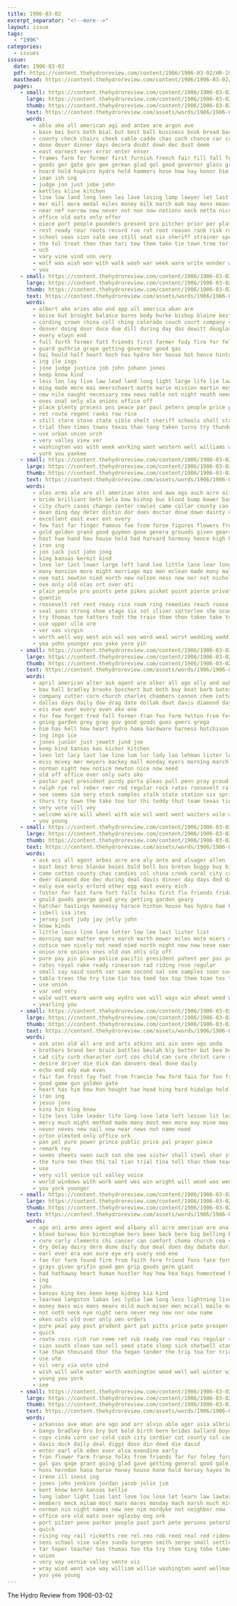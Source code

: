 ```yaml
---
title: 1906-03-02
excerpt_separator: "<!--more-->"
layout: issue
tags:
  - "1906"
categories:
  - issues
issue:
  date: 1906-03-02
  pdf: https://content.thehydroreview.com/content/1906/1906-03-02/HR-1906-03-02.pdf
  masthead: https://content.thehydroreview.com/content/1906/1906-03-02/masthead/HR-1906-03-02.jpg
  pages:
    - small: https://content.thehydroreview.com/content/1906/1906-03-02/small/HR-1906-03-02-01.jpg
      large: https://content.thehydroreview.com/content/1906/1906-03-02/large/HR-1906-03-02-01.jpg
      thumb: https://content.thehydroreview.com/content/1906/1906-03-02/thumbnails/HR-1906-03-02-01.jpg
      text: https://content.thehydroreview.com/assets/words/1906/1906-03-02/HR-1906-03-02-01.txt
      words:
        - able ake all american agi and antee are argon ave
        - base bei bors both bial but best ball business book bread back bos bank been brown burden bet blaine bold big baron
        - county check chairs cheek cable caddo chas coch chance car cox came cedar corn course case con catching center change candi che can carry canyon chick chase
        - done dever dinner days decora doubt down dec dust deem
        - east earnest ever error enter enser
        - frames farm for former first furnish french fair fill fall felt from flower full front
        - goods ger gate gov gee german glad gol good governor glass granite going germany getting
        - hoard hold hopkins hydro held hammers hose how hay honor him hinton had has horse home
        - iman ish ing
        - judge jon just jobe john
        - kettles kline kitchen
        - line low land long leen les lave losing lamp lawyer let last
        - mer mill more medal miles money milk march mak may mens means maa might most men made man many must
        - near nef narrow new never not non now nations neck netta nicely nay newton
        - office old oats only offer
        - piece port people pounders present pro pitcher prior per plate pan pay pin plain purdy person phe plant proper pick paper place
        - rest ready rear roots record rue rut root reason rank risk russian
        - school seas sion sale see still seat six sheriff strainer speedy state set she stock swell sunday special show sat sas standing samples safe seward store sheer sand
        - the tol treat then than tari tew them take tie town tree tor tes test thing ting try teen tak
        - uch
        - vary vine vind von very
        - wolf was wish won with walk wash war week ware write wonder work weit will weeks want way water window well wall wil ways winner
        - you
    - small: https://content.thehydroreview.com/content/1906/1906-03-02/small/HR-1906-03-02-02.jpg
      large: https://content.thehydroreview.com/content/1906/1906-03-02/large/HR-1906-03-02-02.jpg
      thumb: https://content.thehydroreview.com/content/1906/1906-03-02/thumbnails/HR-1906-03-02-02.jpg
      text: https://content.thehydroreview.com/assets/words/1906/1906-03-02/HR-1906-03-02-02.txt
      words:
        - albert ake aries abo and app all america aban are
        - boise but brought balance burns body burke bishop blaine best burford beans board bill bloom bas big butterfly burnett bro bank buyers brazil back bonds boen bales bureau bee bring bend ben bos barber been
        - cording crown china cell ching colorado couch court company chandler crowe council cease congress church cot cabbage come close crooks corn can comes child cor comanche cause cold charles county case cotton coulter
        - denver doing door duce due dill during day das dewitt douglas
        - every elwyn end
        - full forth former fatt friends first farmer fody fire for fell fran fruit fruits fight farms from far friend fees friday fine farm
        - guard guthrie grape getting governor good gas
        - hai hould half heart hoch has hydro her house hot hence hinton him hing how home had hung haines haywood head hope hair
        - ing ile ings
        - jone judge justice job john johann jones
        - keep know kind
        - less lon lay live law lead land long light large life lie lawton lands laa leo list lower lies last
        - ming made more mai meerschaert matte marie mission martin moyer mon miners march must man mechanic men million money
        - new nile naught necessary now news noble not night neath need
        - ones onal only ola onions office off
        - place plenty process pos peace par paul peters people price plant point poker por pany port pettibone president pro pullman per pay parke
        - ret route regent ranks row rice
        - still store stove state sible shelt sheriff schools shall states south starts special strike sult suit stock safe sell sea say show smiling saving stand seo somo stops shawnee
        - trial then times towns texas than tong taken turns try thunder thomas tal tary the ten thi tome tho thing tanks train
        - use urban union urch
        - very valley view ver
        - washington was with week working want western well williams wings whitman wife wick william water world way work warm wilkins will wire
        - york you yankee
    - small: https://content.thehydroreview.com/content/1906/1906-03-02/small/HR-1906-03-02-03.jpg
      large: https://content.thehydroreview.com/content/1906/1906-03-02/large/HR-1906-03-02-03.jpg
      thumb: https://content.thehydroreview.com/content/1906/1906-03-02/thumbnails/HR-1906-03-02-03.jpg
      text: https://content.thehydroreview.com/assets/words/1906/1906-03-02/HR-1906-03-02-03.txt
      words:
        - ales arms ale are all american ates and awa ago auch acre aita ast arr aldo alice asi aas ane archie
        - bride brilliant beth bela bow bishop buc blood bump bower bade bast buyer bane brown butler bridegroom been ber bal back bro boston bis but bec bue bye bear bennett brie best blue beaver body
        - city churn cases chango center cowles came collar county can close college cee certain case congress cotton cure common charles
        - dean ding day deter distin dor does doctor dose down dainty days during done dress daughter
        - excellent east ever ent every
        - few fast far finger famous fae from forse figures flowers free fed for front first friends favor finley flood
        - gold golden grand good guymon gone genera grounds given gears gift ging groom grow guest going grant
        - hast hae hand hou house held had harvard harmony hence high howe hale her hites home han hyer hey hunts has harris happy henry
        - iron ing
        - jon jack just john jong
        - king kansas kermit kind
        - love ler last lower large left land lee little lace lear longworth lent lett longe lon long lawyer list
        - many mansion more might marriage mas men mclean made mony mally major members most maker money mobile mater miles mong man minder miss main
        - nee nati newton nied north new nelson ness now ner not nicholas
        - ove only old olas ort over oti
        - plain people pro points pete pikes picket point pierce private princess price putt perkins perfect pon place pote part president pink pleasant powers powder
        - quentin
        - roosevelt ret rest reavy rice room ring remedies reach roose rusty road rot rav ropes rook reak regular red
        - seal sons strong shoe stage six sot sliver satterlee she scudder sat son south such shaw servos seat spring state season style sow small sasa ship side soon saw second states saturday sip setting sia shor
        - try thomas toe tatters todt the train them thon taken take texas takes theodore too threats thore tee toward tal thong then tron tas teach tary ture tho top towers tell thie
        - use upper ulle ure
        - ver vas virgin
        - worth well way west win wil was word weal worst wedding wadding williams wing white while waiters work wearing wal wear with will washington wall
        - yea yohn younger you yoke yore yin
    - small: https://content.thehydroreview.com/content/1906/1906-03-02/small/HR-1906-03-02-04.jpg
      large: https://content.thehydroreview.com/content/1906/1906-03-02/large/HR-1906-03-02-04.jpg
      thumb: https://content.thehydroreview.com/content/1906/1906-03-02/thumbnails/HR-1906-03-02-04.jpg
      text: https://content.thehydroreview.com/assets/words/1906/1906-03-02/HR-1906-03-02-04.txt
      words:
        - april american alter ask agent are alker all ago ally and aubry ace ana
        - bau ball bradley brooks boschert but both buy beat barb bates bill business begun burk best bread beagle base bis bees billi beats baby ber bas been bride
        - company cutter corn church charles chambers cannon chem cotton comes city caddo cry crossman choice collins count con chis can clerk caw certain carry
        - dallas days daily dow drag date dollak dout davis diamond day
        - eis eve ever every even eke ene
        - for few forget fred fall former fran fos farm felton from fever fine foo fan friend fail first fast
        - going garden grey gray gov good goods guns goers grega
        - him has hell how heart hydro homa hardware harness hutchison her hill had house home
        - ing ings ice
        - jones junior just jewett jund joe
        - keep kind kansas kas kicker kitchen
        - leen lot lacy last lae line lum lor lady lao lehman lister league low look left little
        - miss mcvey mer meyers mackey mall monday myers morning march most many missouri may maria mat
        - norman night new notice newton nice now need
        - old off office over only oats oko
        - pastor past president purdy porta pleas pull penn pray proud pass people pase plate peers pope perfect public pete price pretty pee
        - ralph rye rol reber reer red regular rock rates roosevelt ralls rosalind rather rea reveal route ray robert running reason romeo
        - see seems sie sery stock samples stalk state station six spring stewart speak season smith shoe saris seeds store soon sun such saturday sales sojo simmons sylvester snyder sey shape she short school stores sat sunday
        - thurs try town the take too tor thi teddy thut team texas tine teach tooke towler
        - very vote vill vey
        - welcome wire will wheel with wie wil want went waiters wile was woods whitesides weeks wyatt wells worth wale work weather weatherford well wheat week
        - you young
    - small: https://content.thehydroreview.com/content/1906/1906-03-02/small/HR-1906-03-02-05.jpg
      large: https://content.thehydroreview.com/content/1906/1906-03-02/large/HR-1906-03-02-05.jpg
      thumb: https://content.thehydroreview.com/content/1906/1906-03-02/thumbnails/HR-1906-03-02-05.jpg
      text: https://content.thehydroreview.com/assets/words/1906/1906-03-02/HR-1906-03-02-05.txt
      words:
        - ask acs all agent arbes acre are aly ante and alsager allen
        - bast best bros blanke boies bald bell bus breton buggy buy bies bois bay bran bert brother bunt butter beaver but better brace bryan been bie
        - came cotton county chas candies col china creek coral city cash can coo colony corn cory cobb cant custer cashier cole come cases code call caller chea cen coffee course
        - deer diamond doe dec during deal davis dinner day days ded dana
        - ealy eve early erford ether egg east every eich
        - foster fer fast farm fort falls folks first flo friends friday found fancy fellow fall from force flower fine frank favor fruits for fly
        - gould goods george good grey getting garden geary
        - hatcher hastings hennessy horace hinton house has hydro hae hurts how high hopes henke had home hee hori hast head
        - isbell isa ites
        - jersey just judy jay jelly john
        - know kinds
        - little louis line lane letter low lee last lister list
        - morning man matter myers marsh marth mower miles mote miers more meals mos mares many mayton must money mar monday mat maud mae market moat
        - notice nee nicely not need nied north night new now neve naess
        - onion ore onions ones old oun ohls olp off
        - pure pay pin plows police pacific president patent per pas public portland post par
        - rates royal rake ready rinearson rad riding rose regular
        - small say said south sar sane second sal see samples soon sunday stock stay span stakes signs sie snapp saturday sell sorrel stand staple sical settle schools still sales save store surplus steers sale stears sot stockton sole she sat seed snyder seeds shave sled
        - table treas the try tine tio tea teed tex top them toan tes town
        - use union
        - var ved very
        - wale watt weare warm way wydro was will ways win wheat weed weekly week weatherford wish work widen woods want with west went well wen wind wife
        - yearling you
    - small: https://content.thehydroreview.com/content/1906/1906-03-02/small/HR-1906-03-02-06.jpg
      large: https://content.thehydroreview.com/content/1906/1906-03-02/large/HR-1906-03-02-06.jpg
      thumb: https://content.thehydroreview.com/content/1906/1906-03-02/thumbnails/HR-1906-03-02-06.jpg
      text: https://content.thehydroreview.com/assets/words/1906/1906-03-02/HR-1906-03-02-06.txt
      words:
        - ask aten ald all are and arts atkins ani ain aven ago anda
        - brothers brand ber brain battles beulah bly better but bea been bis bold bing best
        - cad city curb character curt cos child can cure christ care crown come
        - desire driver die dick dan danvers deal done daily
        - echo end edy eum even
        - fair fan frost fay foot from francie few ford fais for fon french fear fath falling first far faith
        - good game gun golden gate
        - heart has him how hun hought hae head hing hard hidalgo hold had hands hour her half heaven hose
        - iron ing
        - jesus jons
        - kins kin king know
        - lite less like leader life long love late left lesson lit learn
        - mercy much might method made many most men more may mine mas man mexican
        - never neves new nail now near news not name need
        - orton olmsted only office ork
        - pan pel pure power prince public price pal prayer piece
        - remark roy
        - seems sheets seen such son she see sister shall steel shar story speak sor screen state sus safe saw
        - the ture ten then thi tal tian trial tina tell than them teacher tale tho
        - use
        - very vill venice vil valley voice
        - world windows with work want wes win wright will wood was went well
        - you york younger
    - small: https://content.thehydroreview.com/content/1906/1906-03-02/small/HR-1906-03-02-07.jpg
      large: https://content.thehydroreview.com/content/1906/1906-03-02/large/HR-1906-03-02-07.jpg
      thumb: https://content.thehydroreview.com/content/1906/1906-03-02/thumbnails/HR-1906-03-02-07.jpg
      text: https://content.thehydroreview.com/assets/words/1906/1906-03-02/HR-1906-03-02-07.txt
      words:
        - ago ani arms anes agent and albany all acre american are ana anja aye
        - blood bureau bin birmingham bers been back bere big belling better burns bros but bread book bound boome boston bill best break buy body bishop
        - cure carly clements chi cancer can comfort choma church cea comes crate cream carlyle chest canada cold castor city company curtain cottage character chief cover cough coffee
        - dry delay dairy dere done daily due deal does day debate during
        - earl ever era ean eure eye ery every end ene
        - fan for farm found firm from faith fore friend fons face former farmer friends fine first few far flake free
        - grays given grifin good gen grip goods germ giant
        - had hathaway heart human hustler hay how hea hays homestead has head house husband hunts heal hams howland him hande hot habit
        - ing
        - john
        - kansas king kes keen keep kidney kia kind
        - learned langston laban les lydia lam long less lightning live lady lower labor little love land lands laval life
        - money mass mis mans means mild much miser men mccall maile marriage most mccurtain mariage many made more man mater milk
        - not noth neck nye night nero never ney new nor now name
        - oken oats old over only oen orders
        - pure peal pay post prudent part pat pitts price pate prosper poo pair per polson president plasters past power pain pullman patience pray prose piser pan place pounds
        - quick
        - route ross rich run reme ret rub ready ree road ras regular reason reamey rest
        - sion south sloan sao sell seed state sleep sick shotwell stand states saving see starch subject spells single setting special sale self strong sood sad soul star save set she summer such small sot skow
        - tae than thousand thor tha tegan tender the trip toa tor trick taken thing terrible too thrift tie toe
        - use ute
        - vil very via vote vind
        - wish will wale water worth washington wood well wal winter wit western while was worms wife wheat west word weed with
        - young you york
        - zee
    - small: https://content.thehydroreview.com/content/1906/1906-03-02/small/HR-1906-03-02-08.jpg
      large: https://content.thehydroreview.com/content/1906/1906-03-02/large/HR-1906-03-02-08.jpg
      thumb: https://content.thehydroreview.com/content/1906/1906-03-02/thumbnails/HR-1906-03-02-08.jpg
      text: https://content.thehydroreview.com/assets/words/1906/1906-03-02/HR-1906-03-02-08.txt
      words:
        - arkansas ave aman are ago and arr alvin able ager asia albright allen alberto all aud
        - bangs bradley bro bry but bold birth bern brides ballard boyd bet business bles bay birden brown burke bottles bottle bail buy bis beaver been better barn bor bring bye book back
        - cops cinda corn cor cold cash city cordier cot county col cage cant cough court cher clyde child cal charles carl company
        - davis dock daily deal diggs dose din deed die david
        - enter earl elk eden ever elsa exendine early
        - fron flower farm franse folks from friends far for foley forget fred fer favorite frank fowler floyd fan fake fee fine few friday fitting frances
        - gal gas gage grant going glad gave getting general good gale ground guthrie gone gery given
        - hons herndon hana horse honey house hone hold horsey hayes henke him had hinton hank has her halt home hed henry hood hydro
        - irene ill iness ing
        - jones john jenkins jordan jacob jolin jim
        - kent know kern kansas kellie
        - lung labor light lias last love lou lose let learn law lawter late land lies little lain list line
        - members meck milam most mans mares monday mach marsh much missouri money mile miller mound miss mabel more mee may
        - norman nin night names new nee nim nordyke not neighbor now
        - office ore old oats over oglesby ong ork
        - port pitzer pene parker people past part pete persons petersburg paper pay par poles pearl place
        - quick
        - rising roy rail ricketts ree rel reo rob reed real red ridenour robins
        - sens school sise sales sunda surgeon smith serpe small settle sow safe sor swan sean sun see sick sunday shelton speech sale saturday sermon seven said sare soros snow sept send standard sans serene surprise six straub she such scott supper service soon sic short stops stamp
        - tar teper teacher tes thomas too tha try them ting tobe times tention thorp trip taken tek tom the tampa tae
        - union
        - very vay vernie valley vente vis
        - wray wied went wie way william willie washington wand wellman wood with weather wheat walk whitehall was weigel work will waste week wife
        - you yee young
---
```


The Hydro Review from 1906-03-02

<!--more-->

